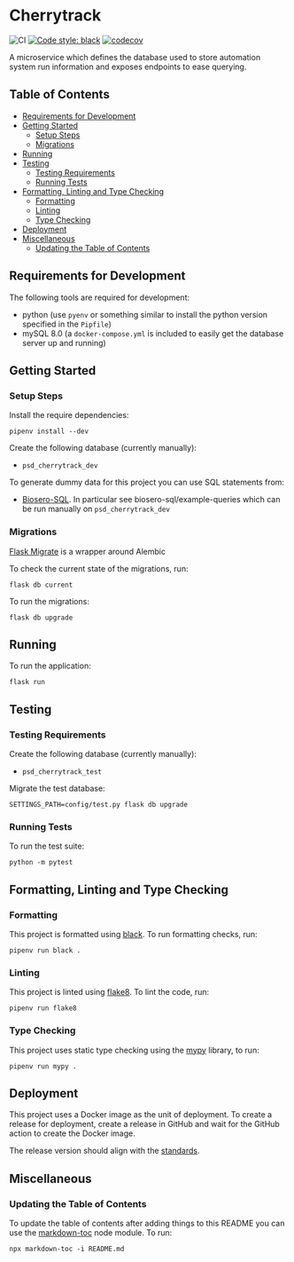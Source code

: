 # Cherrytrack

![CI](https://github.com/sanger/cherrytrack/workflows/CI/badge.svg)
[![Code style: black](https://img.shields.io/badge/code%20style-black-000000.svg)](https://github.com/psf/black)
[![codecov](https://codecov.io/gh/sanger/cherrytrack/branch/develop/graph/badge.svg)](https://codecov.io/gh/sanger/cherrytrack)

A microservice which defines the database used to store automation system run information and
exposes endpoints to ease querying.

## Table of Contents

<!-- toc -->

- [Requirements for Development](#requirements-for-development)
- [Getting Started](#getting-started)
  * [Setup Steps](#setup-steps)
  * [Migrations](#migrations)
- [Running](#running)
- [Testing](#testing)
  * [Testing Requirements](#testing-requirements)
  * [Running Tests](#running-tests)
- [Formatting, Linting and Type Checking](#formatting-linting-and-type-checking)
  * [Formatting](#formatting)
  * [Linting](#linting)
  * [Type Checking](#type-checking)
- [Deployment](#deployment)
- [Miscellaneous](#miscellaneous)
  * [Updating the Table of Contents](#updating-the-table-of-contents)

<!-- tocstop -->

## Requirements for Development

The following tools are required for development:

- python (use `pyenv` or something similar to install the python version specified in the `Pipfile`)
- mySQL 8.0 (a `docker-compose.yml` is included to easily get the database server up and running)

## Getting Started

### Setup Steps

Install the require dependencies:

    pipenv install --dev

Create the following database (currently manually):

- `psd_cherrytrack_dev`

To generate dummy data for this project you can use SQL statements from:

- [Biosero-SQL](https://github.com/sanger/biosero-sql).
In particular see biosero-sql/example-queries which can be run manually on `psd_cherrytrack_dev`

### Migrations

[Flask Migrate](https://flask-migrate.readthedocs.io/en/latest/) is a wrapper around Alembic

To check the current state of the migrations, run:

    flask db current

To run the migrations:

    flask db upgrade

## Running

To run the application:

    flask run

## Testing

### Testing Requirements

Create the following database (currently manually):

- `psd_cherrytrack_test`

Migrate the test database:

    SETTINGS_PATH=config/test.py flask db upgrade

### Running Tests

To run the test suite:

    python -m pytest



## Formatting, Linting and Type Checking

### Formatting

This project is formatted using [black](https://github.com/psf/black). To run formatting checks,
run:

    pipenv run black .

### Linting

This project is linted using [flake8](https://github.com/pycqa/flake8). To lint the code, run:

    pipenv run flake8

### Type Checking

This project uses static type checking using the [mypy](https://github.com/python/mypy) library, to
run:

    pipenv run mypy .

## Deployment

This project uses a Docker image as the unit of deployment. To create a release for deployment,
create a release in GitHub and wait for the GitHub action to create the Docker image.

The release version should align with the [standards](./standards.md).

## Miscellaneous

### Updating the Table of Contents

To update the table of contents after adding things to this README you can use the [markdown-toc](https://github.com/jonschlinkert/markdown-toc)
node module. To run:

    npx markdown-toc -i README.md
